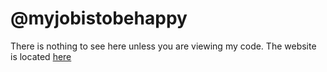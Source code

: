# @myjobistobehappy
There is nothing to see here unless you are viewing my code.
The website is located [here](https://myjobistobehappy.github.io)
